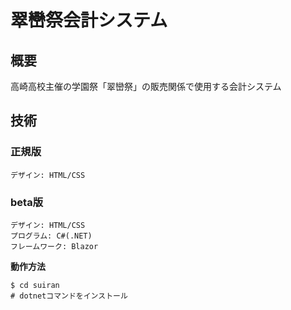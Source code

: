 # 翠巒祭会計システム

## 概要
高崎高校主催の学園祭「翠巒祭」の販売関係で使用する会計システム

## 技術
### 正規版
```
デザイン: HTML/CSS
```

### beta版
```
デザイン: HTML/CSS
プログラム: C#(.NET)
フレームワーク: Blazor
```

**動作方法**
```shell
$ cd suiran
# dotnetコマンドをインストール
```
